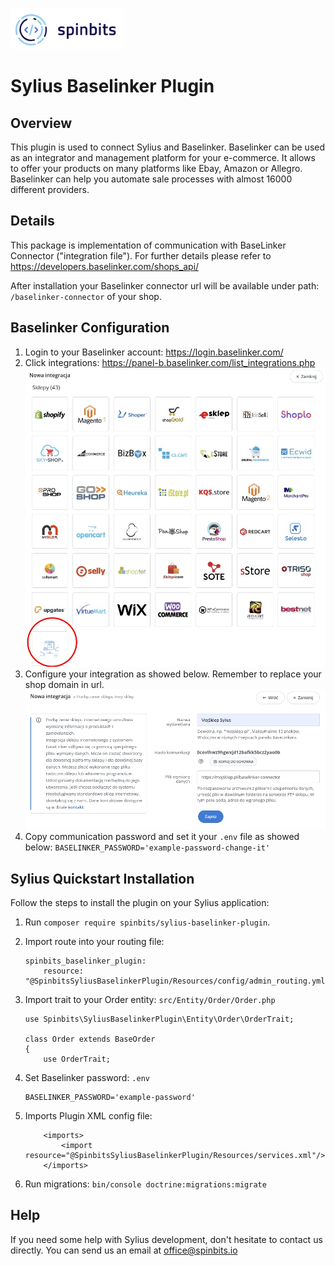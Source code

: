 [![image](./docs/img/spinbits.jpg)](https://spinbits.io)
# Sylius Baselinker Plugin

## Overview

This plugin is used to connect Sylius and Baselinker. Baselinker can be used as an integrator and management platform for your e-commerce.
It allows to offer your products on many platforms like Ebay, Amazon or Allegro.
Baselinker can help you automate sale processes with almost 16000 different providers.

## Details
This package is implementation of communication with BaseLinker Connector ("integration file"). 
For further details please refer to https://developers.baselinker.com/shops_api/ 

After installation your Baselinker connector url will be available under path: `/baselinker-connector` of your shop.

## Baselinker Configuration

1. Login to your Baselinker account: https://login.baselinker.com/
2. Click integrations: https://panel-b.baselinker.com/list_integrations.php
    ![image](./docs/img/integration.jpg)
3. Configure your integration as showed below. Remember to replace your shop domain in url.
    ![image](./docs/img/configuration.jpg)
4. Copy communication password and set it your `.env` file as showed below:
    `BASELINKER_PASSWORD='example-password-change-it'`

## Sylius Quickstart Installation

Follow the steps to install the plugin on your Sylius application:

1. Run `composer require spinbits/sylius-baselinker-plugin`.

2. Import route into your routing file:

    ```
    spinbits_baselinker_plugin:
        resource: "@SpinbitsSyliusBaselinkerPlugin/Resources/config/admin_routing.yml"
    ```

3. Import trait to your Order entity: `src/Entity/Order/Order.php`
    ```
    use Spinbits\SyliusBaselinkerPlugin\Entity\Order\OrderTrait;
    
    class Order extends BaseOrder
    {
        use OrderTrait;
    
    ```

4. Set Baselinker password: `.env`
    ```
    BASELINKER_PASSWORD='example-password'
    ```
5. Imports Plugin XML config file:
    ```
        <imports>
            <import resource="@SpinbitsSyliusBaselinkerPlugin/Resources/services.xml"/>
        </imports>
    ```            
6. Run migrations:
    `bin/console doctrine:migrations:migrate`

## Help
If you need some help with Sylius development, don't hesitate to contact us directly. You can send us an email at office@spinbits.io

